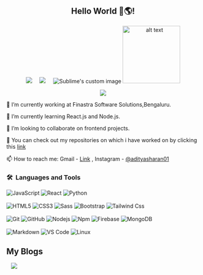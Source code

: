 </br>
<h2 align="center">  Hello World 👋🌎! </h2>
<p align="center">
  <a target="_blank"href="https://www.linkedin.com/in/aditya-sharan/"><img src="https://img.shields.io/badge/linkedin-%230077B5.svg?&style=for-the-badge&logo=linkedin&logoColor=white" /></a>&nbsp;&nbsp;&nbsp;&nbsp;
  <a href="mailto:ranjan.aditya2009@gmail.com?subject=Hello%20AdityaSharan,%20From%20Github"><img src="https://img.shields.io/badge/gmail-%23D14836.svg?&style=for-the-badge&logo=gmail&logoColor=white" /></a>&nbsp;&nbsp;&nbsp;&nbsp;

  <img src="https://github.com/adityasharan01/adityasharan01/blob/master/github%20intro%20final.gif" alt="Sublime's custom image"/>
  
  <img src="https://user-images.githubusercontent.com/46247882/87126810-77e5d000-c2aa-11ea-832f-70aa4fe394f9.gif" alt="alt text" width="150" height="150" />
</p>
<p align="center"> 
<img src = "https://github-readme-stats.vercel.app/api?username=adityasharan01&hide=stars,prs,issues&title_color=ffffff&icon_color=bb2acf&text_color=daf7dc&bg_color=151515" >
</p>

🔭 I’m currently working at Finastra Software Solutions,Bengaluru.

🌱 I’m currently learning React.js and Node.js. 
 
👯 I’m looking to collaborate on frontend projects.

 📌 You can check out my repositories on which i have worked on by clicking this [link](https://github.com/adityasharan01?tab=repositories) 

📫 How to reach me: Gmail - [Link](mailto:ranjan.aditya2009@gmail.com) , Instagram - [@adityasharan01](https://www.instagram.com/adityasharan811/)
### 🛠 &nbsp;Languages and Tools

![JavaScript](https://img.shields.io/badge/-JavaScript-%23F7DF1C?style=for-the-badge&logo=javascript&logoColor=000000&labelColor=%23F7DF1C&color=%23FFCE5A)
![React](https://img.shields.io/badge/-React-61DAFB?style=for-the-badge&logo=react&logoColor=ffffff)
![Python](http://img.shields.io/badge/-Python-3776AB?style=for-the-badge&logo=python&logoColor=ffffff)
<br>
<br>
![HTML5](https://img.shields.io/badge/-HTML5-%23E44D27?style=for-the-badge&logo=html5&logoColor=ffffff)
![CSS3](https://img.shields.io/badge/-CSS3-%231572B6?style=for-the-badge&logo=css3)
![Sass](https://img.shields.io/badge/-Sass-%23CC6699?style=for-the-badge&logo=sass&logoColor=ffffff)
![Bootstrap](https://img.shields.io/badge/Bootstrap-563D7C?style=for-the-badge&logo=bootstrap&logoColor=white)
![Tailwind Css](https://img.shields.io/badge/Tailwind_CSS-38B2AC?style=for-the-badge&logo=tailwind-css&logoColor=white)
<br>
<br>
![Git](https://img.shields.io/badge/-Git-%23F05032?style=for-the-badge&logo=git&logoColor=%23ffffff)
![GitHub](https://img.shields.io/badge/-GitHub-181717?style=for-the-badge&logo=github)
![Nodejs](https://img.shields.io/badge/-Nodejs-339933?style=for-the-badge&logo=Node.js&logoColor=ffffff)
![Npm](https://img.shields.io/badge/-npm-CB3837?style=for-the-badge&logo=npm)
![Firebase](https://img.shields.io/badge/-Firebase-FFCA28?style=for-the-badge&logo=firebase&logoColor=ffffff)
![MongoDB](https://img.shields.io/badge/MongoDB-4EA94B?style=for-the-badge&logo=mongodb&logoColor=white)
<br>
<br>
![Markdown](https://img.shields.io/badge/Markdown-000000?style=for-the-badge&logo=markdown&logoColor=white)
![VS Code](http://img.shields.io/badge/-VS%20Code-007ACC?style=for-the-badge&logo=visual-studio-code&logoColor=ffffff)
![Linux](http://img.shields.io/badge/-Linux-0078D6?style=for-the-badge&logo=linux&logoColor=ffffff)
<br/>

## My Blogs
<p >
 &nbsp;&nbsp;
<a href="https://dev.to/adityasharan01"><img src="https://img.shields.io/badge/dev.to-0A0A0A?style=for-the-badge&logo=dev.to&logoColor=white"/></a> 
</p>

